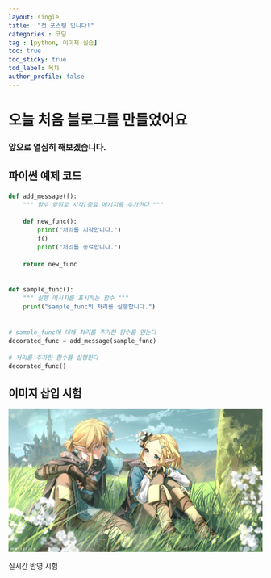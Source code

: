 ```yaml
---
layout: single
title:  "첫 포스팅 입니다!"
categories : 코딩
tag : [python, 이미지 실습]
toc: true
toc_sticky: true
tod_label: 목차
author_profile: false
---
```


# 오늘 처음 블로그를 만들었어요

### 앞으로 열심히 해보겠습니다.

## 파이썬 예제 코드

```python
def add_message(f):
    """ 함수 앞뒤로 시작/종료 메시지를 추가한다 """

    def new_func():
        print("처리를 시작합니다.")
        f()
        print("처리를 종료합니다.")

    return new_func


def sample_func():
    """ 실행 메시지를 표시하는 함수 """
    print("sample_func의 처리를 실행합니다.")


# sample_func에 대해 처리를 추가한 함수를 얻는다
decorated_func = add_message(sample_func)

# 처리를 추가한 함수를 실행한다
decorated_func()
```

## 이미지 삽입 시험

![KakaoTalk_20211019_230050878_06](..\images\2024-07-12-first\KakaoTalk_20211019_230050878_06.jpg)

실시간 반영 시험
